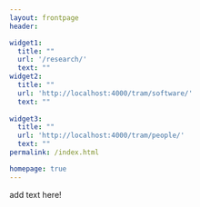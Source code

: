 ```yaml
---
layout: frontpage
header:

widget1:
  title: ""
  url: '/research/'
  text: ""
widget2:
  title: ""
  url: 'http://localhost:4000/tram/software/'
  text: ""
  
widget3:
  title: ""
  url: 'http://localhost:4000/tram/people/'
  text: ""
permalink: /index.html

homepage: true
---
```


add text here!


